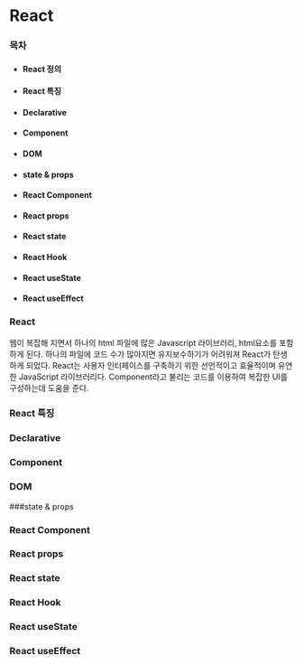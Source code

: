 # React

### 목차

- #### React 정의
- #### React 특징
- #### Declarative
- #### Component
- #### DOM
- #### state  & props
- #### React Component
- #### React props
- #### React state
- #### React Hook
- #### React useState
- #### React useEffect



### React

웹이 복잡해 지면서 하나의 html 파일에 많은 Javascript 라이브러리, html요소를 포함하게 된다. 하나의 파일에 코드 수가 많아지면 유지보수하기가 어려워져 React가 탄생하게 되었다.
React는 사용자 인터페이스를 구축하기 위한 선언적이고 효율적이며 유연한 JavaScript 라이브러리다. Component라고 불리는 코드를 이용하여 복잡한 UI를 구성하는데 도움을 준다.

### React 특징

### Declarative


### Component
### DOM
###state  & props

### React Component


### React props


### React state


### React Hook


### React useState


### React useEffect


